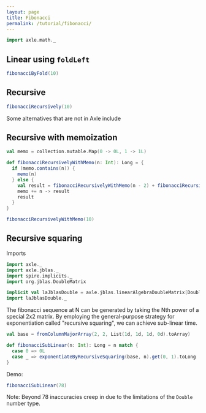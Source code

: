 ```yaml
---
layout: page
title: Fibonacci
permalink: /tutorial/fibonacci/
---
```


```scala mdoc:silent
import axle.math._
```

## Linear using `foldLeft`

```scala mdoc
fibonacciByFold(10)
```

## Recursive

```scala mdoc
fibonacciRecursively(10)
```

Some alternatives that are not in Axle include

## Recursive with memoization

```scala mdoc
val memo = collection.mutable.Map(0 -> 0L, 1 -> 1L)

def fibonacciRecursivelyWithMemo(n: Int): Long = {
  if (memo.contains(n)) {
    memo(n)
  } else {
    val result = fibonacciRecursivelyWithMemo(n - 2) + fibonacciRecursivelyWithMemo(n - 1)
    memo += n -> result
    result
  }
}

fibonacciRecursivelyWithMemo(10)
```

## Recursive squaring

Imports

```scala mdoc:silent
import axle._
import axle.jblas._
import spire.implicits._
import org.jblas.DoubleMatrix

implicit val laJblasDouble = axle.jblas.linearAlgebraDoubleMatrix[Double]
import laJblasDouble._
```

The fibonacci sequence at N can be generated by taking the Nth power of a special 2x2 matrix.
By employing the general-purpose strategy for exponentiation called "recursive squaring",
we can achieve sub-linear time.

```scala mdoc
val base = fromColumnMajorArray(2, 2, List(1d, 1d, 1d, 0d).toArray)

def fibonacciSubLinear(n: Int): Long = n match {
  case 0 => 0L
  case _ => exponentiateByRecursiveSquaring(base, n).get(0, 1).toLong
}
```

Demo:

```scala mdoc
fibonacciSubLinear(78)
```

Note: Beyond 78 inaccuracies creep in due to the limitations of the `Double` number type.
